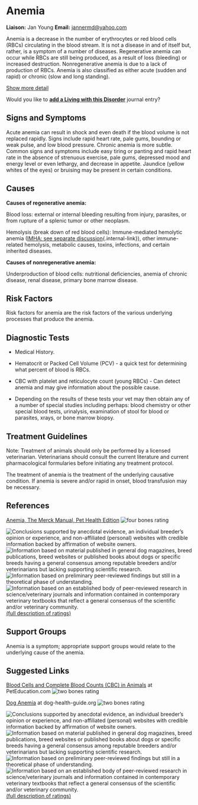 Anemia
======

**Liaison:** Jan Young **Email:** <jannermd@yahoo.com>



Anemia is a decrease in the number of erythrocytes or red blood cells
(RBCs) circulating in the blood stream. It is not a disease in and of
itself but, rather, is a symptom of a number of diseases. Regenerative
anemia can occur while RBCs are still being produced, as a result of
loss (bleeding) or increased destruction.  Nonregenerative anemia   is
due to a lack of production of RBCs.  Anemia is also classified as
either acute (sudden and rapid) or chronic (slow and long standing).





[Show more detail](anemia5a76.html?showlong=1)



Would you like to **[add a Living with this
Disorder](anemia/addliving_form.html)** journal entry?

Signs and Symptoms
------------------

Acute anemia can result in shock and even death if the  blood volume is
not replaced rapidly. Signs include rapid heart rate, pale gums,
bounding or weak pulse, and low blood pressure. Chronic anemia is more
subtle. Common signs and symptoms include easy tiring or panting and
rapid heart rate in the absence of strenuous exercise, pale gums,
depressed mood and energy level or even lethargy, and decrease in
appetite. Jaundice (yellow whites of the eyes) or bruising may be
present in certain conditions.

Causes
------

**Causes of regenerative anemia:**

Blood loss: external or internal bleeding resulting from injury,
parasites, or  from rupture of a splenic tumor or other neoplasm.

Hemolysis (break down of red blood cells): Immune-mediated hemolytic
anemia ([IMHA: see separate
discussion](immune-mediated-hemolytic-anemia.html "Immune-Mediated Hemolytic Anemia"){.internal-link}),
other immune-related hemolysis, metabolic causes, toxins, infections,
and certain inherited diseases.



**Causes of nonregenerative anemia:**

Underproduction of blood cells: nutritional deficiencies, anemia of
chronic disease, renal disease, primary bone marrow disease.

Risk Factors
------------

Risk factors for anemia are the risk factors of the various underlying
processes that produce the anemia.

Diagnostic Tests
----------------

-   Medical History.

-   Hematocrit or Packed Cell Volume (PCV) - a quick test for
    determining what percent of blood is RBCs.

-   CBC with platelet and reticulocyte count (young RBCs)  - Can detect
    anemia and may give information about the possible cause.

-   Depending on the results of these tests your vet may then obtain any
    of a number of special studies including perhaps: blood chemistry or
    other special blood tests, urinalysis, examination of stool for
    blood or parasites, xrays, or bone marrow biopsy.

Treatment Guidelines
--------------------

Note: Treatment of animals should only be performed by a licensed
veterinarian. Veterinarians should consult the current literature and
current pharmacological formularies before initiating any treatment
protocol.

The treatment of anemia is the treatment of the underlying causative
condition. If anemia is severe and/or rapid in onset, blood transfusion
may be necessary.

References
----------

[Anemia, The Merck Manual, Pet Health
Edition](http://www.merckvetmanual.com/pethealth/dog_disorders_and_diseases/blood_disorders_of_dogs/anemia_in_dogs.html?qt=anemia&alt=sh)
![four bones
rating](/img/4-bones.gif/image_preview.png)



![](anemia/bone.gif "Conclusions supported by anecdotal evidence, an individual breeder’s opinion or experience, and non-affiliated (personal) websites with credible information backed by affirmation of website owners.")
![](anemia/2-bones.gif "Information based on material published in general dog magazines, breed publications, breed websites or published books about dogs or specific breeds  having a general consensus among reputable breeders and/or veterinarians but lacking supporting scientific research.")
![](anemia/3-bones.gif "Information based on preliminary peer-reviewed findings but still in a theoretical phase of understanding.")
![](anemia/4-bones.gif "Information based on an established body of peer-reviewed research in science/veterinary journals and information contained in contemporary veterinary textbooks that reflect a general consensus of the scientific and/or veterinary community.")
[(full description of ratings)](ratings-what-do-they-mean.html)



Support Groups
--------------

Anemia is a symptom; appropriate support groups would relate to the
underlying cause of the anemia.

Suggested Links
---------------



[Blood Cells and Complete Blood Counts (CBC) in
Animals](http://www.peteducation.com/article.cfm?c=2+2144&aid=987)
at PetEducation.com  ![two bones
rating](/img/2-bones.gif/image_preview.png)



[Dog
Anemia](http://www.dog-health-guide.org/doganemia.html)
at dog-health-guide.org ![two bones
rating](/img/2-bones.gif/image_preview.png)







![](anemia/bone.gif "Conclusions supported by anecdotal evidence, an individual breeder’s opinion or experience, and non-affiliated (personal) websites with credible information backed by affirmation of website owners.")
![](anemia/2-bones.gif "Information based on material published in general dog magazines, breed publications, breed websites or published books about dogs or specific breeds  having a general consensus among reputable breeders and/or veterinarians but lacking supporting scientific research.")
![](anemia/3-bones.gif "Information based on preliminary peer-reviewed findings but still in a theoretical phase of understanding.")
![](anemia/4-bones.gif "Information based on an established body of peer-reviewed research in science/veterinary journals and information contained in contemporary veterinary textbooks that reflect a general consensus of the scientific and/or veterinary community.")
[(full description of ratings)](ratings-what-do-they-mean.html)


